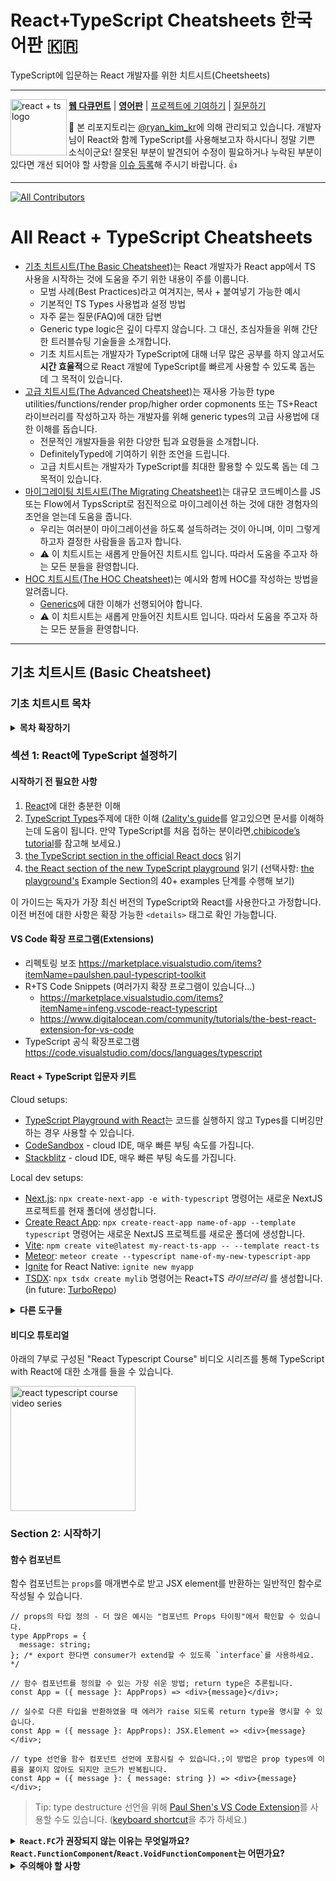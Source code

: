 # React+TypeScript Cheatsheets 한국어판 🇰🇷

TypeScript에 입문하는 React 개발자를 위한 치트시트(Cheetsheets)

---

<a href="https://github.com/typescript-cheatsheets/react/issues/81">
  <img
    height="90"
    width="90"
    alt="react + ts logo"
    src="https://user-images.githubusercontent.com/6764957/53868378-2b51fc80-3fb3-11e9-9cee-0277efe8a927.png"
    align="left"
  />
</a>

[**웹 다큐먼트**](https://react-typescript-cheatsheet.netlify.app/docs/basic/setup) |
[**영어판**](https://github.com/typescript-cheatsheets/react-typescript-cheatsheet-es) |
[프로젝트에 기여하기]() |
[질문하기]()

:wave: 본 리포지토리는 [@ryan_kim_kr](https://twitter.com/ryan_kim_kr)에 의해 관리되고 있습니다. 개발자님이 React와 함께 TypeScript를 사용해보고자 하시다니 정말 기쁜 소식이군요! 잘못된 부분이 발견되어 수정이 필요하거나 누락된 부분이 있다면 개선 되어야 할 사항을 [이슈 등록](https://github.com/typescript-cheatsheets/react-typescript-cheatsheet-kr/issues/new)해 주시기 바랍니다. :+1:

---

[![All Contributors](https://img.shields.io/github/contributors/typescript-cheatsheets/react-typescript-cheatsheet?color=orange&style=flat-square)](/COLABORADORES.md)

# All React + TypeScript Cheatsheets

- [기초 치트시트(The Basic Cheatsheet)]()는 React 개발자가 React app에서 TS 사용을 시작하는 것에 도움을 주기 위한 내용이 주를 이룹니다.
  - 모범 사례(Best Practices)라고 여겨지는, 복사 + 붙여넣기 가능한 예시
  - 기본적인 TS Types 사용법과 설정 방법
  - 자주 묻는 질문(FAQ)에 대한 답변
  - Generic type logic은 깊이 다루지 않습니다. 그 대신, 초심자들을 위해 간단한 트러블슈팅 기술들을 소개합니다.
  - 기초 치트시트는 개발자가 TypeScript에 대해 너무 많은 공부를 하지 않고서도 **시간 효율적**으로 React 개발에 TypeScript를 빠르게 사용할 수 있도록 돕는 데 그 목적이 있습니다.
- [고급 치트시트(The Advanced Cheatsheet)]()는 재사용 가능한 type utilities/functions/render prop/higher order copmonents 또는 TS+React 라이브러리를 작성하고자 하는 개발자를 위해 generic types의 고급 사용법에 대한 이해를 돕습니다.
  - 전문적인 개발자들을 위한 다양한 팁과 요령들을 소개합니다.
  - DefinitelyTyped에 기여하기 위한 조언을 드립니다.
  - 고급 치트시트는 개발자가 TypeScript를 최대한 활용할 수 있도록 돕는 데 그 목적이 있습니다.
- [마이그레이팅 치트시트(The Migrating Cheatsheet)]()는 대규모 코드베이스를 JS 또는 Flow에서 TypsScript로 점진적으로 마이그레이션 하는 것에 대한 경험자의 조언을 얻는데 도움을 줍니다.
  - 우리는 여러분이 마이그레이션을 하도록 설득하려는 것이 아니며, 이미 그렇게 하고자 결정한 사람들을 돕고자 합니다.
  - ⚠️ 이 치트시트는 새롭게 만들어진 치트시트 입니다. 따라서 도움을 주고자 하는 모든 분들을 환영합니다.
- [HOC 치트시트(The HOC Cheatsheet)]()는 예시와 함께 HOC를 작성하는 방법을 알려줍니다.
  - [Generics](https://www.typescriptlang.org/docs/handbook/2/generics.html)에 대한 이해가 선행되어야 합니다.
  - ⚠️ 이 치트시트는 새롭게 만들어진 치트시트 입니다. 따라서 도움을 주고자 하는 모든 분들을 환영합니다.

---

## 기초 치트시트 (Basic Cheatsheet)

### 기초 치트시트 목차

<details>

<summary><b>목차 확장하기</b></summary>

- [섹션 1: React에 TypeScript 설정하기]()
    <!--START_SECTION:setup-toc-->
  - [전제조건]()

</details>

<!--START-SECTION:setup-->

### 섹션 1: React에 TypeScript 설정하기

#### 시작하기 전 필요한 사항

1. [React](https://reactjs.org)에 대한 충분한 이해
2. [TypeScript Types](https://www.typescriptlang.org/docs/handbook/2/everyday-types.html)주제에 대한 이해 ([2ality's guide](http://2ality.com/2018/04/type-notation-typescript.html)를 알고있으면 문서를 이해하는데 도움이 됩니다. 만약 TypeScript를 처음 접하는 분이라면,[chibicode’s tutorial](https://ts.chibicode.com/todo/)를 참고해 보세요.)
3. [the TypeScript section in the official React docs](https://reactjs.org/docs/static-type-checking.html#typescript) 읽기
4. [the React section of the new TypeScript playground](http://www.typescriptlang.org/play/index.html?jsx=2&esModuleInterop=true&e=181#example/typescript-with-react) 읽기 (선택사항: [the playground's](http://www.typescriptlang.org/play/index.html) Example Section의 40+ examples 단계를 수행해 보기)

이 가이드는 독자가 가장 최신 버전의 TypeScript와 React를 사용한다고 가정합니다. 이전 버전에 대한 사항은 확장 가능한 `<details>` 태그로 확인 가능합니다.

#### VS Code 확장 프로그램(Extensions)

- 리펙토링 보조 https://marketplace.visualstudio.com/items?itemName=paulshen.paul-typescript-toolkit
- R+TS Code Snippets (여러가지 확장 프로그램이 있습니다...)
  - https://marketplace.visualstudio.com/items?itemName=infeng.vscode-react-typescript
  - https://www.digitalocean.com/community/tutorials/the-best-react-extension-for-vs-code
- TypeScript 공식 확장프로그램 https://code.visualstudio.com/docs/languages/typescript

#### React + TypeScript 입문자 키트

Cloud setups:

- [TypeScript Playground with React](https://www.typescriptlang.org/play?#code/JYWwDg9gTgLgBAKjgQwM5wEoFNkGN4BmUEIcA5FDvmQNwCwAUKJLHAN5wCuqWAyjMhhYANFx4BRAgSz44AXzhES5Snhi1GjLAA8W8XBAB2qeAGEInQ0KjjtycABsscALxwAFAEpXAPnaM4OANjeABtA0sYUR4Yc0iAXVcxPgEhdwAGT3oGAOTJaXx3L19-BkDAgBMIXE4QLCsAOhhgGCckgAMATQsgh2BcAGssCrgAEjYIqwVmutR27MC5LM0yuEoYTihDD1zAgB4K4AA3H13yvbAfbs5e-qGRiYspuBmsVD2Aekuz-YAjThgMCMcCMpj6gxcbGKLj8MTiVnck3gAGo4ABGTxyU6rcrlMF3OB1H5wT7-QFGbG4z6HE65ZYMOSMIA)는 코드를 실행하지 않고 Types를 디버깅만 하는 경우 사용할 수 있습니다.
- [CodeSandbox](http://ts.react.new) - cloud IDE, 매우 빠른 부팅 속도를 가집니다.
- [Stackblitz](https://stackblitz.com/edit/react-typescript-base) - cloud IDE, 매우 빠른 부팅 속도를 가집니다.

Local dev setups:

- [Next.js](https://nextjs.org/docs/basic-features/typescript): `npx create-next-app -e with-typescript` 명령어는 새로운 NextJS 프로젝트를 현재 폴더에 생성합니다.
- [Create React App](https://facebook.github.io/create-react-app/docs/adding-typescript): `npx create-react-app name-of-app --template typescript` 명령어는 새로운 NextJS 프로젝트를 새로운 폴더에 생성합니다.
- [Vite](https://vitejs.dev/): `npm create vite@latest my-react-ts-app -- --template react-ts`
- [Meteor](https://guide.meteor.com/build-tool.html#typescript): `meteor create --typescript name-of-my-new-typescript-app`
- [Ignite](https://github.com/infinitered/ignite#use-ignite-andross-infinite-red-andross-boilerplate) for React Native: `ignite new myapp`
- [TSDX](https://tsdx.io/): `npx tsdx create mylib` 명령어는 React+TS _라이브러리_ 를 생성합니다. (in future: [TurboRepo](https://twitter.com/jaredpalmer/status/1346217789942591488))

<details>
<summary><b>다른 도구들</b></summary>

아직 보완이 필요하지만 확인해 볼 만한 가치가 있는 도구들:

- [Snowpack](<https://www.snowpack.dev/#create-snowpack-app-(csa)>): `npx create-snowpack-app my-app --template app-template-react-typescript`
- [Docusaurus v2](https://v2.docusaurus.io/docs/installation) with [TypeScript Support](https://v2.docusaurus.io/docs/typescript-support)
- [Parcel](https://v2.parceljs.org/languages/typescript/)
- [JP Morgan's `modular`](https://github.com/jpmorganchase/modular): CRA + TS + Yarn Workspaces toolkit. `yarn create modular-react-app <project-name>`

Manual setup:

- [Basarat's guide](https://github.com/basarat/typescript-react/tree/master/01%20bootstrap)는 React + TypeScript + Webpack + Babel 을 **수동으로 설정** 할 경우 사용할 수 있습니다.
- 특히, `@types/react`와 `@types/react-dom`가 설치되어 있는지 확인이 필요합니다. ([익숙하지 않은 내용이라면 DefinitelyTyped project 에 대해 더 알아보세요.](https://definitelytyped.org/))
- 또한 많은 React + TypeScript bolierplates들이 있습니다. [우리의 다른 리소스 리스트](https://react-typescript-cheatsheet.netlify.app/docs/basic/recommended/resources/)를 확인해주세요.

</details>

#### 비디오 튜토리얼

아래의 7부로 구성된 "React Typescript Course" 비디오 시리즈를 통해 TypeScript with React에 대한 소개를 들을 수 있습니다.

<a href="https://www.youtube.com/watch?v=PL1NUl7fQ2I&list=PLG-Mk4wQm9_LyKE5EwoZz2_GGXR-zJ5Ml">
    <img
        width="200px"
        alt="react typescript course video series"
        src="https://i.imgur.com/IIG0Xu9.jpeg"
    />
</a>

<!--END-SECTION:setup-->

### Section 2: 시작하기

<!--START-SECTION:function-components-->

#### 함수 컴포넌트

함수 컴포넌트는 `props`를 매개변수로 받고 JSX element를 반환하는 일반적인 함수로 작성될 수 있습니다.

```tsx
// props의 타입 정의 - 더 많은 예시는 "컴포넌트 Props 타이핑"에서 확인할 수 있습니다.
type AppProps = {
  message: string;
}; /* export 한다면 consumer가 extend할 수 있도록 `interface`를 사용하세요. */

// 함수 컴포넌트를 정의할 수 있는 가장 쉬운 방법; return type은 추론됩니다.
const App = ({ message }: AppProps) => <div>{message}</div>;

// 실수로 다른 타입을 반환하였을 때 에러가 raise 되도록 return type을 명시할 수 있습니다.
const App = ({ message }: AppProps): JSX.Element => <div>{message}</div>;

// type 선언을 함수 컴포넌트 선언에 포함시킬 수 있습니다.;이 방법은 prop types에 이름을 붙이지 않아도 되지만 코드가 반복됩니다.
const App = ({ message }: { message: string }) => <div>{message}</div>;
```

> Tip: type destructure 선언을 위해 [Paul Shen's VS Code Extension](https://marketplace.visualstudio.com/items?itemName=paulshen.paul-typescript-toolkit)를 사용할 수도 있습니다. ([keyboard shortcut](https://twitter.com/_paulshen/status/1392915279466745857?s=20)을 추가 하세요.)

<details>

<summary><b><code>React.FC</code>가 권장되지 않는 이유는 무엇일까요? <code>React.FunctionComponent</code>/<code>React.VoidFunctionComponent</code>는 어떤가요?</b></summary>

React+TypeScript codebases에서 다음 보았을 수 있습니다.

```tsx
const App: React.FunctionComponent<{ message: string }> = ({ message }) => <div>{message}</div>;
```

하지만, 현재 `React.FunctionComponent` (또는 간략하게 써서 `React.FC`)는 [권장되지 않는다는 것](https://github.com/facebook/create-react-app/pull/8177)에 대부분의 사람들이 동의합니다. 물론 이 주제에 대한 미묘한 의견 차이가 있을 수는 있지만, 만약 이 의견에 동의하고 `React.FC`를 당신의 코드베이스에서 제거하고 싶다면, [이 jscodeshift codemond](https://github.com/gndelia/codemod-replace-react-fc-typescript)를 사용할 수 있습니다.

"일반적인 함수" 버전과의 차이점들은 다음과 같습니다.

- `React.FunctionComponent`는 return type을 명시적으로 밝힙니다. 하지만 일반적인 함수 버전은 암시적입니다(또는 추가적인 어노테이션(annotation)이 필요합니다).

- `displayName`, `propTypes`, 그리고 `defaultProps`와 같은 static properties를 위한 자동완성(autocomplete)과 타입 체크(Typechecking)를 지원합니다.

  - `React.FunctionComponent`와 함께 `defaultProps`을 사용하는데 몇 가지 알려진 문제가 있습니다. [문제에 대한 자세한 내용](https://github.com/typescript-cheatsheets/react/issues/87)을 확인하세요. 우리는 개발자님이 찾아볼 수 있는 별개의 `defaultProps` 섹션을 제공하고 있습니다.

- [React 18 type 업데이트](https://github.com/DefinitelyTyped/DefinitelyTyped/pull/56210) 이전에는, `React.FunctionComponent`이 `children`에 대한 암시적인 정의(implicit definition)를 제공했었습니다. 이것은 열띤 토론 과정을 거쳤고 결과적으로 [`React.FC`가 Create React App TypeScript template에서 제거](https://github.com/facebook/create-react-app/pull/8177)된 이유 중 하나가 되었습니다.

```tsx
// React 18 types 이전
const Title: React.FunctionComponent<{ title: string }> = ({ children, title }) => (
  <div title={title}>{children}</div>
);
```

<details>
<summary>(Deprecated)<b><code>React.VoidFunctionComponent</code> 또는 <code>React.VFC</code> 사용하기</b></summary>

[@types/react 16.9.48](https://github.com/DefinitelyTyped/DefinitelyTyped/pull/46643)에서, `React.VoidFunctionComponent` 또는 `React.VFC` type은 `children`을 명시적으로 타이핑(typing) 하기 위해 추가되었습니다.
하지만, `React.VFC`와 `React.VoidFunctionComponent`는 React 18 (https://github.com/DefinitelyTyped/DefinitelyTyped/pull/59882) 에서 더이상 사용되지 않게 되었습니다(deprecated). 따라서 이 임시방편은 React 18+ 에서 더이상 권장되지 않습니다.

일반적인 함수 컴포넌트나 `React.FC`를 사용해 주세요.

```ts
type Props = { foo: string };

// 지금은 괜찮지만, 미래에는 에러를 발생시킬 것입니다.
const FunctionComponent: React.FunctionComponent<Props> = ({ foo, children }: Props) => {
  return (
    <div>
      {foo} {children}
    </div>
  ); // OK
};

// 지금은 에러를 발생시키고, 미래에는 더이상 사용되지 않을것입니다.(Deprecated)
const VoidFunctionComponent: React.VoidFunctionComponent<Props> = ({ foo, children }) => {
  return (
    <div>
      {foo}
      {children}
    </div>
  );
};
```

</details>

- _미래에는_, props를 자동으로 `readonly` 라고 표시할 수도 있습니다. 하지만, props 객체가 파라미터 리스트에서 destructure 된다면, 이것은 의미없는 행동 입니다.

대부분의 경우에는 어떤 syntax를 사용하던지 큰 차이가 없지만, `React.FunctionComponent`의 보다 명시적인 특성을 선호하는 것이 좋을것입니다.

</details>

<details>
<summary><b>주의해야 할 사항</b></summary>

다음의 패턴은 지원되지 않습니다. :

**조건부 렌더링(conditional rendering)**

```tsx
const MyConditionalComponent = ({ shouldRender = false }) => (shouldRender ? <div /> : false); // JS 에서도 이렇게 하지 마십시오.
const el = <MyConditionalComponent />; // 에러를 throw 합니다.
```

이 패턴이 지원되지 않는 이유는 컴파일러의 한계 때문입니다. 함수 컴포넌트는 JSX expression 또는 `null` 이외의 다른 어떤 것도 반환할 수 없습니다. 반환할 수 없는 것이 반환된다면 해당 타입은 `Element`에 할당될 수 없다는 에러 메세지를 보게될 것입니다. ("{the other type} is not assignable to `Element`.")

**Array.fill**

```tsx
const MyArrayComponent = () => Array(5).fill(<div />);
const el2 = <MyArrayComponent />; // throws an error
```

아쉽게도 함수의 타입을 annotate 하는 것은 아무런 도움이 되지 않을것입니다. React가 지원하는 다른 특별한 타입(exotic type)을 반환하고자 한다면 타입 표명(type assertion)을 수행해야 합니다. :

```tsx
const MyArrayComponent = () => Array(5).fill(<div />) as any as JSX.Element;
```

[여기서 @ferdaber 의 설명을 확인해보세요](https://github.com/typescript-cheatsheets/react/issues/57).

</details>

<!--END-SECTION:function-components-->
